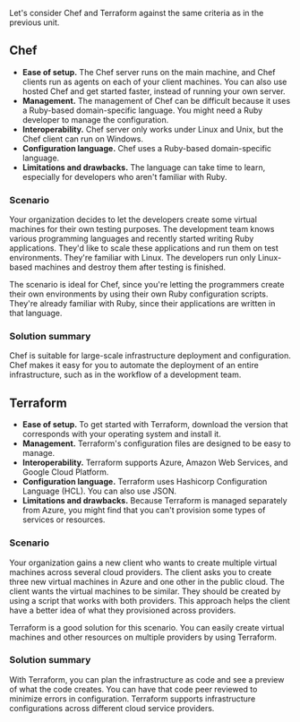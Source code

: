 Let's consider Chef and Terraform against the same criteria as in the previous unit.

## Chef

- **Ease of setup.** The Chef server runs on the main machine, and Chef clients run as agents on each of your client machines. You can also use hosted Chef and get started faster, instead of running your own server.
- **Management.** The management of Chef can be difficult because it uses a Ruby-based domain-specific language. You might need a Ruby developer to manage the configuration.
- **Interoperability.** Chef server only works under Linux and Unix, but the Chef client can run on Windows.
- **Configuration language.** Chef uses a Ruby-based domain-specific language.
- **Limitations and drawbacks.** The language can take time to learn, especially for developers who aren't familiar with Ruby.

### Scenario

Your organization decides to let the developers create some virtual machines for their own testing purposes. The development team knows various programming languages and recently started writing Ruby applications. They'd like to scale these applications and run them on test environments. They're familiar with Linux. The developers run only Linux-based machines and destroy them after testing is finished.

The scenario is ideal for Chef, since you're letting the programmers create their own environments by using their own Ruby configuration scripts. They're already familiar with Ruby, since their applications are written in that language.

### Solution summary

Chef is suitable for large-scale infrastructure deployment and configuration. Chef makes it easy for you to automate the deployment of an entire infrastructure, such as in the workflow of a development team.

## Terraform

- **Ease of setup.** To get started with Terraform, download the version that corresponds with your operating system and install it.
- **Management.** Terraform's configuration files are designed to be easy to manage.
- **Interoperability.** Terraform supports Azure, Amazon Web Services, and Google Cloud Platform.
- **Configuration language.** Terraform uses Hashicorp Configuration Language (HCL). You can also use JSON.
- **Limitations and drawbacks.** Because Terraform is managed separately from Azure, you might find that you can't provision some types of services or resources.

### Scenario

Your organization gains a new client who wants to create multiple virtual machines across several cloud providers. The client asks you to create three new virtual machines in Azure and one other in the public cloud. The client wants the virtual machines to be similar. They should be created by using a script that works with both providers. This approach helps the client have a better idea of what they provisioned across providers.

Terraform is a good solution for this scenario. You can easily create virtual machines and other resources on multiple providers by using Terraform.

### Solution summary

With Terraform, you can plan the infrastructure as code and see a preview of what the code creates. You can have that code peer reviewed to minimize errors in configuration. Terraform supports infrastructure configurations across different cloud service providers.
